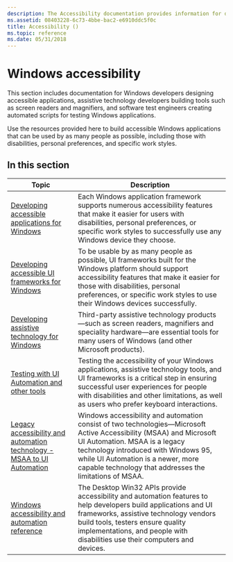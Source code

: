 ```yaml
---
description: The Accessibility documentation provides information for developers seeking to create Windows-based applications that can be used by as many people as possible, including those with impairments or disabilities.
ms.assetid: 08403228-6c73-4bbe-bac2-e6910ddc5f0c
title: Accessibility ()
ms.topic: reference
ms.date: 05/31/2018
---
```


# Windows accessibility

This section includes documentation for Windows developers designing accessible applications, assistive technology developers building tools such as screen readers and magnifiers, and software test engineers creating automated scripts for testing Windows applications.

Use the resources provided here to build accessible Windows applications that can be used by as many people as possible, including those with disabilities, personal preferences, and specific work styles.

## In this section

| Topic | Description |
|-|-|
| [Developing accessible applications for Windows](accessibility-appdev.md) | Each Windows application framework supports numerous accessibility features that make it easier for users with disabilities, personal preferences, or specific work styles to successfully use any Windows device they choose. |
| [Developing accessible UI frameworks for Windows](accessibility-uiframeworkdev.md) | To be usable by as many people as possible, UI frameworks built for the Windows platform should support accessibility features that make it easier for those with disabilities, personal preferences, or specific work styles to use their Windows devices successfully. |
| [Developing assistive technology for Windows](accessibility-atdev.md) | Third-party assistive technology products—such as screen readers, magnifiers and speciality hardware—are essential tools for many users of Windows (and other Microsoft products). |
| [Testing with UI Automation and other tools](accessibility-testwithuia.md) | Testing the accessibility of your Windows applications, assistive technology tools, and UI frameworks is a critical step in ensuring successful user experiences for people with disabilities and other limitations, as well as users who prefer keyboard interactions. |
| [Legacy accessibility and automation technology - MSAA to UI Automation](accessibility-legacy.md) | Windows accessibility and automation consist of two technologies—Microsoft Active Accessibility (MSAA) and Microsoft UI Automation. MSAA is a legacy technology introduced with Windows 95, while UI Automation is a newer, more capable technology that addresses the limitations of MSAA. |
| [Windows accessibility and automation reference](../winauto/about-windows-accessibility-features.md) | The Desktop Win32 APIs provide accessibility and automation features to help developers build applications and UI frameworks, assistive technology vendors build tools, testers ensure quality implementations, and people with disabilities use their computers and devices. |

